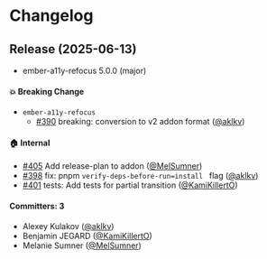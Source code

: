 # Changelog

## Release (2025-06-13)

* ember-a11y-refocus 5.0.0 (major)

#### :boom: Breaking Change
* `ember-a11y-refocus`
  * [#390](https://github.com/ember-a11y/ember-a11y-refocus/pull/390) breaking: conversion to v2 addon format ([@aklkv](https://github.com/aklkv))

#### :house: Internal
* [#405](https://github.com/ember-a11y/ember-a11y-refocus/pull/405) Add release-plan to addon ([@MelSumner](https://github.com/MelSumner))
* [#398](https://github.com/ember-a11y/ember-a11y-refocus/pull/398) fix: pnpm `verify-deps-before-run=install ` flag ([@aklkv](https://github.com/aklkv))
* [#401](https://github.com/ember-a11y/ember-a11y-refocus/pull/401) tests: Add tests for partial transition ([@KamiKillertO](https://github.com/KamiKillertO))

#### Committers: 3
- Alexey Kulakov ([@aklkv](https://github.com/aklkv))
- Benjamin JEGARD ([@KamiKillertO](https://github.com/KamiKillertO))
- Melanie Sumner ([@MelSumner](https://github.com/MelSumner))
